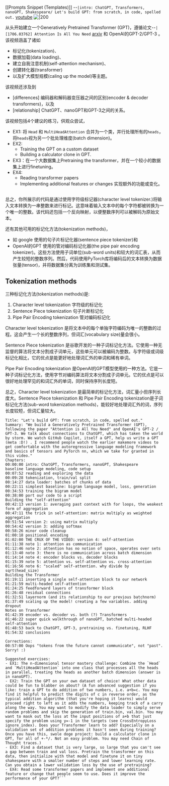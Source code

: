 [[Prompts Snippet (Templates)]]
--`|intro: ChatGPT, Transformers, nanoGPT, Shakespeare/ Let's build GPT: from scratch, in code, spelled out.` [youtube](https://youtu.be/kCc8FmEb1nY?t=62)
![|200](https://i.ytimg.com/vi/kCc8FmEb1nY/hqdefault.jpg)

从头开始建立一个Generatively Pretrained Transformer (GPT)，遵循论文--`|[1706.03762] Attention Is All You Need` [arxiv](https://arxiv.org/abs/1706.03762) 和 OpenAI的GPT-2/GPT-3 。
该视频涵盖了诸如
- 标记化(tokenization)、
- 数据加载(data loading)、
- 建立自我注意机制(self-attention mechanism)、
- 创建转化器(transformer)
- 以及扩大模型规模(caling up the model)等主题。

该视频还涉及到
- [differences] 编码器和解码器变压器之间的区别(encoder & decoder transformers)，以及
- [relationship] ChatGPT、nanoGPT和GPT-3之间的关系。

该视频包括4个建议的练习，供观众尝试，
- EX1: 将 `Head` 和 `MultiHeadAttention` 合并为一个类，并行处理所有的`heads`，将`heads`视为另一个批处理维度(batch dimension)。
- EX2: 
  - Training the GPT on a custom dataset  
  - Building a calculator clone in GPT.
- EX3：在一个大数据集上Pretraining the transformer，并在一个较小的数据集上进行finetuning。
- EX4: 
  - Reading transformer papers  
  - Implementing additional features or changes 实现额外的功能或变化。


## 
总之，你所展示的代码是通过使用字符级标记器(character level tokenizer.)将输入文本转换为一串整数来进行标记。这意味着输入文本中的每个字符都被转换为一个唯一的整数。该代码还包括一个反向映射，以便整数序列可以被解码为原始文本。

还有其他可用的标记化方法(tokenization methods)，
- 如 google 使用的句子片标记化器(sentence piece tokenizer)和
- OpenAI的GPT 使用的管对编码标记化器(the pipe pair encoding tokenizer)。这些方法使用子词单位(sub-word units)和较大的词汇表，从而产生较短的整数序列。然后，代码使用PyTorch库将编码后的文本转换为数据张量(tensor)，并将数据集分离为训练集和测试集。


## Tokenization methods
三种标记化方法(tokenization methods)是:

1.  Character level tokenization 字符级的标记化
2.  Sentence Piece tokenization 句子片断标记化
3.  Pipe Pair Encoding tokenization 管对编码标记化

Character level tokenization 是将文本中的每个单独字符编码为唯一的整数的过程。这会产生一个长的整数序列，但词汇(vocabulary size)量会很小。

Sentence Piece tokenization 是谷歌开发的一种子词标记化方法。它使用一种无监督的算法将文本分割成子词单元，这些单元可以被编码为整数。与字符级或词级标记化相比，它的优点是能更好地处理词汇外的单词和稀有单词。

Pipe Pair Encoding tokenization 是OpenAI的GPT模型使用的一种方法。它是一种子词标记化方法，使用字节对编码算法将文本分割成子词单元。它的优点是可以很好地处理罕见的和词汇外的单词，同时保持序列长度短。

总之，Character level tokenization 是最简单的标记化方法，词汇量小但序列长度大。Sentence Piece tokenization 和 Pipe Pair Encoding tokenization是子词标记化方法(sub-word tokenization methods)，能较好地处理词汇外的词，序列长度较短，但词汇量较大。



````
Title: "Let's build GPT: from scratch, in code, spelled out."
Summary: "We build a Generatively Pretrained Transformer (GPT), following the paper "Attention is All You Need" and OpenAI's GPT-2 / GPT-3. We talk about connections to ChatGPT, which has taken the world by storm. We watch GitHub Copilot, itself a GPT, help us write a GPT (meta :D!) . I recommend people watch the earlier makemore videos to get comfortable with the autoregressive language modeling framework and basics of tensors and PyTorch nn, which we take for granted in this video."
Chapters:
00:00:00 intro: ChatGPT, Transformers, nanoGPT, Shakespeare
baseline language modeling, code setup
00:07:52 reading and exploring the data
00:09:28 tokenization, train/val split
00:14:27 data loader: batches of chunks of data
00:22:11 simplest baseline: bigram language model, loss, generation
00:34:53 training the bigram model
00:38:00 port our code to a script
Building the "self-attention"
00:42:13 version 1: averaging past context with for loops, the weakest form of aggregation
00:47:11 the trick in self-attention: matrix multiply as weighted aggregation
00:51:54 version 2: using matrix multiply
00:54:42 version 3: adding softmax
00:58:26 minor code cleanup
01:00:18 positional encoding
01:02:00 THE CRUX OF THE VIDEO: version 4: self-attention
01:11:38 note 1: attention as communication
01:12:46 note 2: attention has no notion of space, operates over sets
01:13:40 note 3: there is no communication across batch dimension
01:14:14 note 4: encoder blocks vs. decoder blocks
01:15:39 note 5: attention vs. self-attention vs. cross-attention
01:16:56 note 6: "scaled" self-attention. why divide by sqrt(head_size)
Building the Transformer
01:19:11 inserting a single self-attention block to our network
01:21:59 multi-headed self-attention
01:24:25 feedforward layers of transformer block
01:26:48 residual connections
01:32:51 layernorm (and its relationship to our previous batchnorm)
01:37:49 scaling up the model! creating a few variables. adding dropout
Notes on Transformer
01:42:39 encoder vs. decoder vs. both (?) Transformers
01:46:22 super quick walkthrough of nanoGPT, batched multi-headed self-attention
01:48:53 back to ChatGPT, GPT-3, pretraining vs. finetuning, RLHF
01:54:32 conclusions

Corrections: 
00:57:00 Oops "tokens from the future cannot communicate", not "past". Sorry! :)

Suggested exercises:
- EX1: The n-dimensional tensor mastery challenge: Combine the `Head` and `MultiHeadAttention` into one class that processes all the heads in parallel, treating the heads as another batch dimension (answer is in nanoGPT).
- EX2: Train the GPT on your own dataset of choice! What other data could be fun to blabber on about? (A fun advanced suggestion if you like: train a GPT to do addition of two numbers, i.e. a+b=c. You may find it helpful to predict the digits of c in reverse order, as the typical addition algorithm (that you're hoping it learns) would proceed right to left as it adds the numbers, keeping track of a carry along the way. You may want to modify the data loader to simply serve random problems and skip the generation of train.bin, val.bin. You may want to mask out the loss at the input positions of a+b that just specify the problem using y=-1 in the targets (see CrossEntropyLoss ignore_index). Does your Transformer learn to add? Especially on a validation set of addition problems it hasn't seen during training? Once you have this, swole doge project: build a calculator clone in GPT, for all of +-*/. Not an easy problem. You may need Chain of Thought traces.)
- EX3: Find a dataset that is very large, so large that you can't see a gap between train and val loss. Pretrain the transformer on this data, then initialize with that model and finetune it on tiny shakespeare with a smaller number of steps and lower learning rate. Can you obtain a lower validation loss by the use of pretraining?
- EX4: Read some transformer papers and implement one additional feature or change that people seem to use. Does it improve the performance of your GPT?```